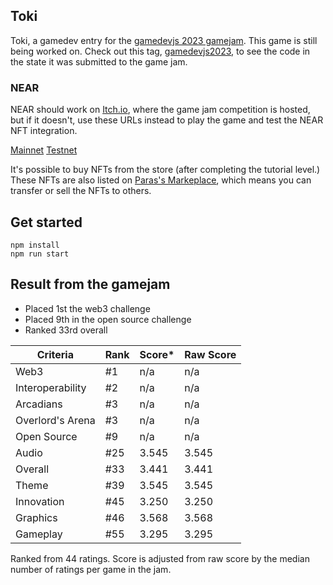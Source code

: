 ## Toki

Toki, a gamedev entry for the [gamedevjs 2023 gamejam](https://itch.io/jam/gamedevjs-2023/rate/2035033). This game is still being worked on. Check out this tag, [gamedevjs2023](https://github.com/johnedvard/gamedevjs2023-toki/tree/gamedevjs2023), to see the code in the state it was submitted to the game jam.

### NEAR

NEAR should work on [Itch.io](https://johnonym.itch.io/toki), where the game jam competition is hosted, but if it doesn't, use these URLs instead to play the game and test the NEAR NFT integration.

[Mainnet](https://gamedevjs2023-toki.netlify.app/)
[Testnet](https://gamedevjs2023-toki-testnet.netlify.app/)

It's possible to buy NFTs from the store (after completing the tutorial level.) These NFTs are also listed on [Paras's Markeplace](https://paras.id/), which means you can transfer or sell the NFTs to others.

## Get started

```
npm install
npm run start
```

## Result from the gamejam

- Placed 1st the web3 challenge
- Placed 9th in the open source challenge
- Ranked 33rd overall

| Criteria         | Rank | Score\* | Raw Score |
| ---------------- | ---- | ------- | --------- |
| Web3             | #1   | n/a     | n/a       |
| Interoperability | #2   | n/a     | n/a       |
| Arcadians        | #3   | n/a     | n/a       |
| Overlord's Arena | #3   | n/a     | n/a       |
| Open Source      | #9   | n/a     | n/a       |
| Audio            | #25  | 3.545   | 3.545     |
| Overall          | #33  | 3.441   | 3.441     |
| Theme            | #39  | 3.545   | 3.545     |
| Innovation       | #45  | 3.250   | 3.250     |
| Graphics         | #46  | 3.568   | 3.568     |
| Gameplay         | #55  | 3.295   | 3.295     |

Ranked from 44 ratings. Score is adjusted from raw score by the median number of ratings per game in the jam.
